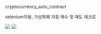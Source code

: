 cryptocurrency_auto_contract

selenium이용, 가상화폐 자동 매수 및 매도 매크로

<img src = "https://postfiles.pstatic.net/MjAyMDAzMjVfMjAy/MDAxNTg1MTM0NTM3MzU2.ouKBqqRGUh9wR-3CLgH1cUFRH-nMYiHAPOHG5s9jjpkg.hj070Y_u5KuBi_Tpei-Y3RWW9izYi5ZGJGSqZPl-Maog.PNG.woqls22/image.png?type=w773"/>

<img src = "https://postfiles.pstatic.net/MjAyMDAzMjVfMTk5/MDAxNTg1MTM0NTQxMjg1.T9kuDp4l9zc98znOsXQPYGgqHVHVOSrzhPY1MhECyiAg.qMeBuSDzCWH0fZfbsa0yV_q3yHRsoGVHVc8lqXUzP2Eg.PNG.woqls22/image.png?type=w773"/>
